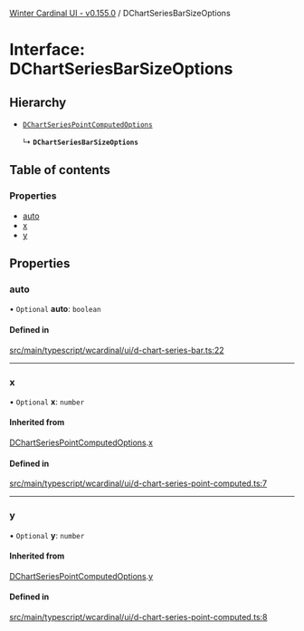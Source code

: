 [Winter Cardinal UI - v0.155.0](../index.md) / DChartSeriesBarSizeOptions

# Interface: DChartSeriesBarSizeOptions

## Hierarchy

- [`DChartSeriesPointComputedOptions`](DChartSeriesPointComputedOptions.md)

  ↳ **`DChartSeriesBarSizeOptions`**

## Table of contents

### Properties

- [auto](DChartSeriesBarSizeOptions.md#auto)
- [x](DChartSeriesBarSizeOptions.md#x)
- [y](DChartSeriesBarSizeOptions.md#y)

## Properties

### auto

• `Optional` **auto**: `boolean`

#### Defined in

[src/main/typescript/wcardinal/ui/d-chart-series-bar.ts:22](https://github.com/winter-cardinal/winter-cardinal-ui/blob/v0.155.0/src/main/typescript/wcardinal/ui/d-chart-series-bar.ts#L22)

___

### x

• `Optional` **x**: `number`

#### Inherited from

[DChartSeriesPointComputedOptions](DChartSeriesPointComputedOptions.md).[x](DChartSeriesPointComputedOptions.md#x)

#### Defined in

[src/main/typescript/wcardinal/ui/d-chart-series-point-computed.ts:7](https://github.com/winter-cardinal/winter-cardinal-ui/blob/v0.155.0/src/main/typescript/wcardinal/ui/d-chart-series-point-computed.ts#L7)

___

### y

• `Optional` **y**: `number`

#### Inherited from

[DChartSeriesPointComputedOptions](DChartSeriesPointComputedOptions.md).[y](DChartSeriesPointComputedOptions.md#y)

#### Defined in

[src/main/typescript/wcardinal/ui/d-chart-series-point-computed.ts:8](https://github.com/winter-cardinal/winter-cardinal-ui/blob/v0.155.0/src/main/typescript/wcardinal/ui/d-chart-series-point-computed.ts#L8)
